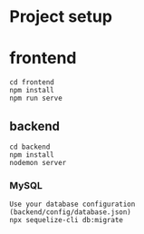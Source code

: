 # Project setup

# frontend

```
cd frontend
npm install
npm run serve
```

## backend

```
cd backend
npm install
nodemon server
```

### MySQL

```
Use your database configuration
(backend/config/database.json)
npx sequelize-cli db:migrate
```
